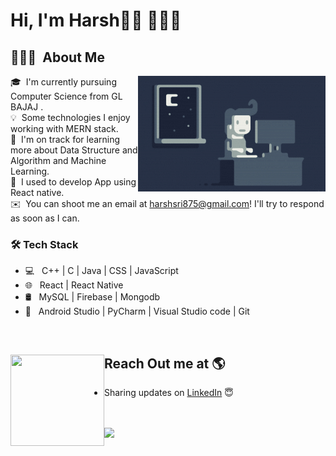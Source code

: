 # Hi, I'm Harsh👋🏾 👨🏾‍💻


## 👨🏻‍💻 &nbsp;About Me

<img alt="Night Coding" src="https://raw.githubusercontent.com/AVS1508/AVS1508/master/assets/Night-Coding.gif" align="right"/>

🎓 &nbsp;I'm currently pursuing Computer Science from GL BAJAJ .\
💡 &nbsp;Some technologies I enjoy working with MERN stack.\
🌱 &nbsp;I'm on track for learning more about Data Structure and Algorithm and Machine Learning.\
🌱 &nbsp;I used to develop App using React native.\
✉️ &nbsp;You can shoot me an email at harshsri875@gmail.com! I'll try to respond as soon as I can.

<h3>🛠 Tech Stack</h3>

- 💻 &nbsp; C++ | C | Java | CSS | JavaScript 
- 🌐 &nbsp; React | React Native
- 🛢 &nbsp; MySQL | Firebase | Mongodb
- 🔧 &nbsp; Android Studio | PyCharm | Visual Studio code | Git

<br>

## Reach Out me at 🌎 <a href="https://www.linkedin.com/in/harsh-srivastava-a03747166/"><img align="left" width="150" height="146" src="https://cdn.dribbble.com/users/1876781/screenshots/6169542/web_character.gif?raw=true"></a>
- Sharing updates on <a href="https://www.linkedin.com/in/harsh-srivastava-a03747166/">LinkedIn</a> 😇
</br>
</br>
<img src="https://github-readme-stats.vercel.app/api?username=harshsri28&&show_icons=true&title_color=ffffff&icon_color=bb2acf&text_color=daf7dc&bg_color=151515"/>
